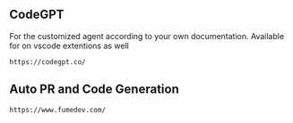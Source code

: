 ## CodeGPT
For the customized agent according to your own documentation.
Available for on vscode extentions as well
```
https://codegpt.co/
```
## Auto PR and Code Generation
```
https://www.fumedev.com/
```
